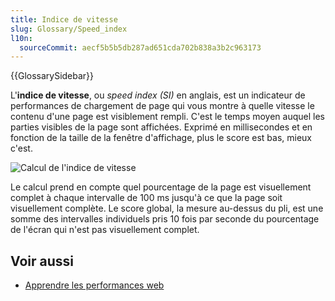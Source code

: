 ```yaml
---
title: Indice de vitesse
slug: Glossary/Speed_index
l10n:
  sourceCommit: aecf5b5b5db287ad651cda702b838a3b2c963173
---
```


{{GlossarySidebar}}

L'**indice de vitesse**, ou <i lang="en">speed index (SI)</i> en anglais, est un indicateur de performances de chargement de page qui vous montre à quelle vitesse le contenu d'une page est visiblement rempli. C'est le temps moyen auquel les parties visibles de la page sont affichées. Exprimé en millisecondes et en fonction de la taille de la fenêtre d'affichage, plus le score est bas, mieux c'est.

![Calcul de l'indice de vitesse](speedindex.png)

Le calcul prend en compte quel pourcentage de la page est visuellement complet à chaque intervalle de 100 ms jusqu'à ce que la page soit visuellement complète. Le score global, la mesure au-dessus du pli, est une somme des intervalles individuels pris 10 fois par seconde du pourcentage de l'écran qui n'est pas visuellement complet.

## Voir aussi

- [Apprendre les performances web](/fr/docs/Learn/Performance)
